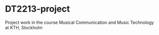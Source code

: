 # DT2213-project
Project work in the course Musical Communication and Music Technology at KTH, Stockholm
